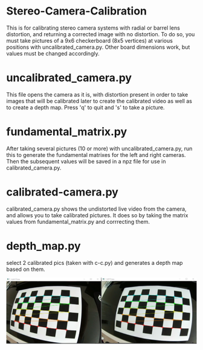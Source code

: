 # Stereo-Camera-Calibration
This is for calibrating stereo camera systems with radial or barrel lens distortion, and returning a corrected image with no distortion. To do so, you must take pictures of a 9x6 checkerboard (8x5 vertices) at various positions with uncalibrated_camera.py. Other board dimensions work, but values must be changed accordingly. 

# uncalibrated_camera.py
This file opens the camera as it is, with distortion present in order to take images that will be calibrated later to create the calibrated video as well as to create a depth map. Press 'q' to quit and 's' to take a picture.

# fundamental_matrix.py
After taking several pictures (10 or more) with uncalibrated_camera.py, run this to generate the fundamental matrixes for the left and right cameras. Then the subsequent values
will be saved in a npz file for use in calibrated_camera.py.

# calibrated-camera.py
calibrated_camera.py shows the undistorted live video from the camera, and allows you to take calibrated pictures. It does so by taking the matrix values from fundamental_matrix.py and corrrecting them.

# depth_map.py
select 2 calibrated pics (taken with c-c.py) and generates a depth map based on them.

![stereocamera](stereocamera.png)
